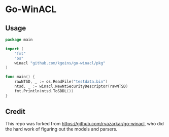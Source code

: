 # Go-WinACL

## Usage

```go
package main

import (
	"fmt"
	"os"
	winacl "github.com/kgoins/go-winacl/pkg"
)

func main() {
	rawNTSD, _ := os.ReadFile("testdata.bin")
	ntsd, _ := winacl.NewNtSecurityDescriptor(rawNTSD)
	fmt.Println(ntsd.ToSDDL())
}
```

## Credit
This repo was forked from https://github.com/rvazarkar/go-winacl, who did the hard work of figuring out the models and parsers.
